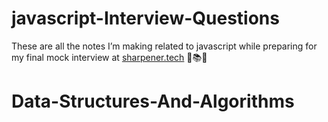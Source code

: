 # javascript-Interview-Questions

These are all the notes I’m making related to javascript while preparing for my final mock interview at [sharpener.tech](https://sharpener.tech/) 🚀📚✨
# Data-Structures-And-Algorithms
